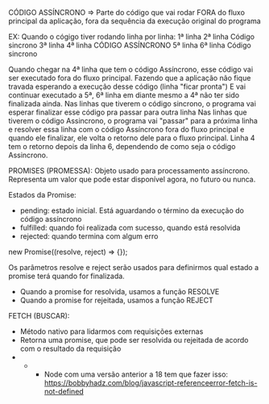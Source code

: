 CÓDIGO ASSÍNCRONO => Parte do código que vai rodar FORA do fluxo principal da aplicação, fora da sequência da execução original do programa

EX:
Quando o cógigo tiver rodando linha por linha:
1ª linha 
2ª linha Código sincrono
3ª linha 
4ª linha CÓDIGO ASSÍNCRONO
5ª linha 
6ª linha Código sincrono

Quando chegar na 4ª linha que tem o código Assíncrono, esse código vai ser executado fora do fluxo principal.
Fazendo que a aplicação não fique travada esperando a execução desse código (linha "ficar pronta")
E vai continuar executado a 5ª, 6ª linha em diante mesmo a 4ª não ter sido finalizada ainda.
Nas linhas que tiverem o código sincrono, o programa vai esperar finalizar esse código pra passar para outra linha
Nas linhas que tiverem o código Assincrono, o programa vai "passar" para a próxima linha e resolver essa linha com o código Assíncrono fora do fluxo principal e quando ele finalizar, ele volta o retorno dele para o fluxo principal.
Linha 4 tem o retorno depois da linha 6, dependendo de como seja o código Assincrono.




PROMISES (PROMESSA):
Objeto usado para processamento assíncrono. Representa um valor que pode estar disponível agora, no futuro ou nunca.

Estados da Promise:
* pending: estado inicial. Está aguardando o término da execução do código assíncrono
* fulfilled: quando foi realizada com sucesso, quando está resolvida
* rejected: quando termina com algum erro

new Promise((resolve, reject) => {});

Os parâmetros resolve e reject serão usados para definirmos qual estado a promise terá quando for finalizada.
* Quando a promise for resolvida, usamos a função RESOLVE
* Quando a promise for rejeitada, usamos a função REJECT

FETCH (BUSCAR):
* Método nativo para lidarmos com requisições externas
* Retorna uma promise, que pode ser resolvida ou rejeitada de acordo com o resultado da requisição
* * * Node com uma versão anterior a 18 tem que fazer isso:
https://bobbyhadz.com/blog/javascript-referenceerror-fetch-is-not-defined